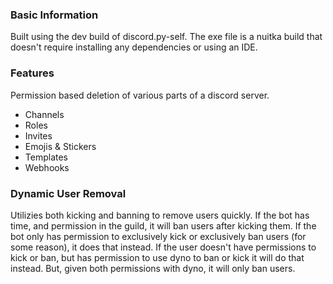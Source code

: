 ### Basic Information
Built using the dev build of discord.py-self.
The exe file is a nuitka build that doesn't require installing any dependencies or using an IDE.
### Features
Permission based deletion of various parts of a discord server.
- Channels
- Roles
- Invites
- Emojis & Stickers
- Templates
- Webhooks
### Dynamic User Removal
Utilizies both kicking and banning to remove users quickly.
If the bot has time, and permission in the guild, it will ban users after kicking them.
If the bot only has permission to exclusively kick or exclusively ban users (for some reason), it does that instead.
If the user doesn't have permissions to kick or ban, but has permission to use dyno to ban or kick it will do that instead. But, given both permissions with dyno, it will only ban users.
